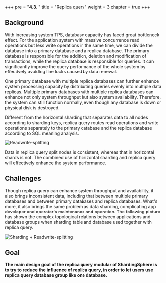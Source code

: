 +++
pre = "<b>4.3. </b>"
title = "Replica query"
weight = 3
chapter = true
+++

## Background

With increasing system TPS, database capacity has faced great bottleneck effect. For the application system with massive concurrence read operations but less write operations in the same time, we can divide the database into a primary database and a replica database. The primary database is responsible for the addition, deletion and modification of transactions, while the replica database is responsible for queries. It can significantly improve the query performance of the whole system by effectively avoiding line locks caused by data renewal.

One primary database with multiple replica databases can further enhance system processing capacity by distributing queries evenly into multiple data replicas. Multiple primary databases with multiple replica databases can enhance not only system throughput but also system availability. Therefore, the system can still function normally, even though any database is down or physical disk is destroyed.

Different from the horizontal sharding that separates data to all nodes according to sharding keys, replica query routes read operations and write operations separately to the primary database and the replica database according to SQL meaning analysis.

![Readwrite-splitting](https://shardingsphere.apache.org/document/current/img/readwrite-splitting/readwrite-splitting-standalone.png)

Data in replica query split nodes is consistent, whereas that in horizontal shards is not. The combined use of horizontal sharding and replica query will effectively enhance the system performance.

## Challenges

Though replica query can enhance system throughput and availability, it also brings inconsistent data, including that between multiple primary databases and between primary databases and replica databases. What's more, it also brings the same problem as data sharding, complicating app developer and operator's maintenance and operation. The following picture has shown the complex topological relations between applications and database groups when sharding table and database used together with replica query.

![Sharding + Readwrite-splitting](https://shardingsphere.apache.org/document/current/img/readwrite-splitting/sharding-and-readwrite-splitting.png)

## Goal

**The main design goal of the replica query modular of ShardingSphere is to try to reduce the influence of replica query, in order to let users use replica query database group like one database.**